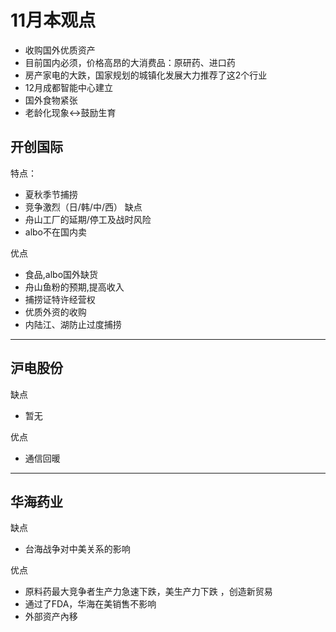 # 11月本观点
* 收购国外优质资产
* 目前国内必须，价格高昂的大消费品：原研药、进口药
* 房产家电的大跌，国家规划的城镇化发展大力推荐了这2个行业
* 12月成都智能中心建立
* 国外食物紧张
* 老龄化现象<->鼓励生育

## 开创国际
特点：
* 夏秋季节捕捞
* 竞争激烈（日/韩/中/西）
缺点
* 舟山工厂的延期/停工及战时风险
* albo不在国内卖

优点
* 食品,albo国外缺货
* 舟山鱼粉的预期,提高收入
* 捕捞证特许经营权
* 优质外资的收购
* 内陆江、湖防止过度捕捞

-------------------------------
## 沪电股份
缺点
* 暂无

优点
* 通信回暖
-------------------------------
## 华海药业
缺点
* 台海战争对中美关系的影响

优点
* 原料药最大竞争者生产力急速下跌，美生产力下跌 ，创造新贸易
* 通过了FDA，华海在美销售不影响
* 外部资产內移